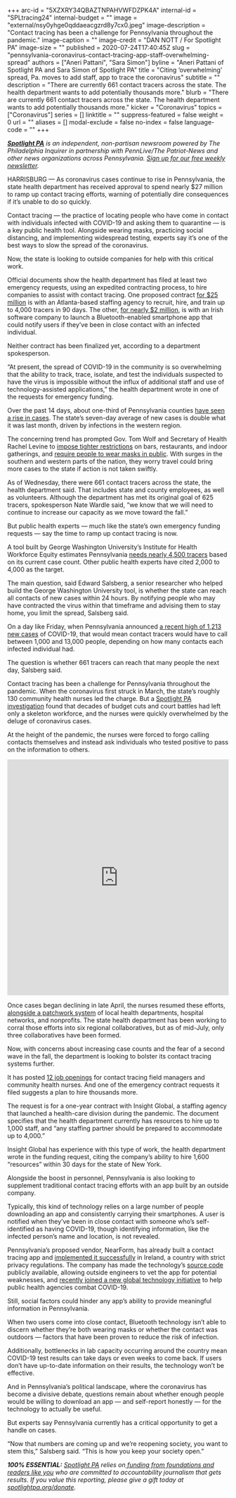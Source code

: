 +++
arc-id = "5XZXRY34QBAZTNPAHVWFDZPK4A"
internal-id = "SPLtracing24"
internal-budget = ""
image = "external/nsy0yhge0qddaeacgzrd8y7cx0.jpeg"
image-description = "Contact tracing has been a challenge for Pennsylvania throughout the pandemic."
image-caption = ""
image-credit = "DAN NOTT / For Spotlight PA"
image-size = ""
published = 2020-07-24T17:40:45Z
slug = "pennsylvania-coronavirus-contact-tracing-app-staff-overwhelming-spread"
authors = ["Aneri Pattani", "Sara Simon"]
byline = "Aneri Pattani of Spotlight PA and Sara Simon of Spotlight PA"
title = "Citing ‘overwhelming’ spread, Pa. moves to add staff, app to trace the coronavirus"
subtitle = ""
description = "There are currently 661 contact tracers across the state. The health department wants to add potentially thousands more."
blurb = "There are currently 661 contact tracers across the state. The health department wants to add potentially thousands more."
kicker = "Coronavirus"
topics = ["Coronavirus"]
series = []
linktitle = ""
suppress-featured = false
weight = 0
url = ""
aliases = []
modal-exclude = false
no-index = false
language-code = ""
+++

<a href="https://www.spotlightpa.org/"><i><b>Spotlight PA</b></i></a><i> is an independent, non-partisan newsroom powered by The Philadelphia Inquirer in partnership with PennLive/The Patriot-News and other news organizations across Pennsylvania. </i><a href="https://www.spotlightpa.org/newsletters"><i>Sign up for our free weekly newsletter</i></a><i>.</i>

HARRISBURG — As coronavirus cases continue to rise in Pennsylvania, the state health department has received approval to spend nearly $27 million to ramp up contact tracing efforts, warning of potentially dire consequences if it’s unable to do so quickly.

Contact tracing — the practice of locating people who have come in contact with individuals infected with COVID-19 and asking them to quarantine — is a key public health tool. Alongside wearing masks, practicing social distancing, and implementing widespread testing, experts say it’s one of the best ways to slow the spread of the coronavirus.

Now, the state is looking to outside companies for help with this critical work.

Official documents show the health department has filed at least two emergency requests, using an expedited contracting process, to hire companies to assist with contact tracing. One proposed contract <a href="http://www.emarketplace.state.pa.us/PrintVersion.aspx?m=EP&id=18187">for $25 million</a> is with an Atlanta-based staffing agency to recruit, hire, and train up to 4,000 tracers in 90 days. The other, <a href="http://www.emarketplace.state.pa.us/PrintVersion.aspx?m=EP&id=18013">for nearly $2 million</a>, is with an Irish software company to launch a Bluetooth-enabled smartphone app that could notify users if they’ve been in close contact with an infected individual.

Neither contract has been finalized yet, according to a department spokesperson.

“At present, the spread of COVID-19 in the community is so overwhelming that the ability to track, trace, isolate, and test the individuals suspected to have the virus is impossible without the influx of additional staff and use of technology-assisted applications,” the health department wrote in one of the requests for emergency funding.

<script src="https://www.spotlightpa.org/embed.js" async></script><div data-spl-embed-version="1" data-spl-src="https://www.spotlightpa.org/embeds/donate/"></div>

Over the past 14 days, about one-third of Pennsylvania counties <a href="https://www.spotlightpa.org/news/2020/03/pa-coronavirus-updates-cases-map-live-tracker/">have seen a rise in cases</a>. The state’s seven-day average of new cases is double what it was last month, driven by infections in the western region.

The concerning trend has prompted Gov. Tom Wolf and Secretary of Health Rachel Levine to <a href="https://www.spotlightpa.org/news/2020/07/pennsylvania-coronavirus-restrictions-wolf-bars-restaurants-nightclubs-telework/">impose tighter restrictions</a> on bars, restaurants, and indoor gatherings, and <a href="https://www.spotlightpa.org/news/2020/07/pennsylvania-masks-mandatory-coronavirus-increases/">require people to wear masks in public</a>. With surges in the southern and western parts of the nation, they worry travel could bring more cases to the state if action is not taken swiftly.

As of Wednesday, there were 661 contact tracers across the state, the health department said. That includes state and county employees, as well as volunteers. Although the department has met its original goal of 625 tracers, spokesperson Nate Wardle said, “we know that we will need to continue to increase our capacity as we move toward the fall.”

But public health experts — much like the state’s own emergency funding requests — say the time to ramp up contact tracing is now.

A tool built by George Washington University’s Institute for Health Workforce Equity estimates Pennsylvania <a href="https://www.gwhwi.org/estimator-613404.html">needs nearly 4,500 tracers</a> based on its current case count. Other public health experts have cited 2,000 to 4,000 as the target.

The main question, said Edward Salsberg, a senior researcher who helped build the George Washington University tool, is whether the state can reach all contacts of new cases within 24 hours. By notifying people who may have contracted the virus within that timeframe and advising them to stay home, you limit the spread, Salsberg said.

On a day like Friday, when Pennsylvania announced <a href="https://www.media.pa.gov/Pages/Health-Details.aspx?newsid=927">a recent high of 1,213 new cases</a> of COVID-19, that would mean contact tracers would have to call between 1,000 and 13,000 people, depending on how many contacts each infected individual had.

The question is whether 661 tracers can reach that many people the next day, Salsberg said.

Contact tracing has been a challenge for Pennsylvania throughout the pandemic. When the coronavirus first struck in March, the state’s roughly 130 community health nurses led the charge. But a <a href="https://www.spotlightpa.org/news/2020/04/pennsylvania-coronavirus-investigation-contact-tracing-nurses-budget-cuts/">Spotlight PA investigation</a> found that decades of budget cuts and court battles had left only a skeleton workforce, and the nurses were quickly overwhelmed by the deluge of coronavirus cases.

At the height of the pandemic, the nurses were forced to forgo calling contacts themselves and instead ask individuals who tested positive to pass on the information to others.

<iframe title="How many contact tracers does Pennsylvania need?" aria-label="Grouped Bars" id="datawrapper-chart-pmmmM" src="https://datawrapper.dwcdn.net/pmmmM/1/" scrolling="no" frameborder="0" style="width: 0; min-width: 100% !important; border: none;" height="537"></iframe><script type="text/javascript">!function(){"use strict";window.addEventListener("message",(function(a){if(void 0!==a.data["datawrapper-height"])for(var e in a.data["datawrapper-height"]){var t=document.getElementById("datawrapper-chart-"+e)||document.querySelector("iframe[src*='"+e+"']");t&&(t.style.height=a.data["datawrapper-height"][e]+"px")}}))}();
</script>

Once cases began declining in late April, the nurses resumed these efforts, <a href="https://www.spotlightpa.org/news/2020/06/pennsylvania-reopening-contact-tracing-coronavirus/">alongside a patchwork system</a> of local health departments, hospital networks, and nonprofits. The state health department has been working to corral those efforts into six regional collaboratives, but as of mid-July, only three collaboratives have been formed.

Now, with concerns about increasing case counts and the fear of a second wave in the fall, the department is looking to bolster its contact tracing systems further.

It has posted <a href="https://www.health.pa.gov/topics/disease/coronavirus/Pages/Contact-Tracing.aspx">12 job openings</a> for contact tracing field managers and community health nurses. And one of the emergency contract requests it filed suggests a plan to hire thousands more.

The request is for a one-year contract with Insight Global, a staffing agency that launched a health-care division during the pandemic. The document specifies that the health department currently has resources to hire up to 1,000 staff, and “any staffing partner should be prepared to accommodate up to 4,000.”

Insight Global has experience with this type of work, the health department wrote in the funding request, citing the company’s ability to hire 1,600 “resources” within 30 days for the state of New York.

Alongside the boost in personnel, Pennsylvania is also looking to supplement traditional contact tracing efforts with an app built by an outside company.

Typically, this kind of technology relies on a large number of people downloading an app and consistently carrying their smartphones. A user is notified when they’ve been in close contact with someone who’s self-identified as having COVID-19, though identifying information, like the infected person’s name and location, is not revealed.

Pennsylvania’s proposed vendor, NearForm, has already built a contact tracing app and <a href="https://www.nearform.com/blog/inside-the-collaborative-effort-behind-irelands-covid-tracker-app/">implemented it successfully</a> in Ireland, a country with strict privacy regulations. The company has made the technology’s <a href="https://github.com/covidgreen/covid-green-app">source code</a> publicly available, allowing outside engineers to vet the app for potential weaknesses, and <a href="https://www.lfph.io/2020/07/20/tech-leaders-and-health-authorities-from-around-the-globe-collaborate-to-combat-covid-19/">recently joined a new global technology initiative</a> to help public health agencies combat COVID-19.

<script src="https://www.spotlightpa.org/embed.js" async></script><div data-spl-embed-version="1" data-spl-src="https://www.spotlightpa.org/embeds/newsletter/"></div>

Still, social factors could hinder any app’s ability to provide meaningful information in Pennsylvania.

When two users come into close contact, Bluetooth technology isn’t able to discern whether they’re both wearing masks or whether the contact was outdoors — factors that have been proven to reduce the risk of infection.

Additionally, bottlenecks in lab capacity occurring around the country mean COVID-19 test results can take days or even weeks to come back. If users don’t have up-to-date information on their results, the technology won’t be effective.

And in Pennsylvania’s political landscape, where the coronavirus has become a divisive debate, questions remain about whether enough people would be willing to download an app — and self-report honestly — for the technology to actually be useful.

But experts say Pennsylvania currently has a critical opportunity to get a handle on cases.

“Now that numbers are coming up and we’re reopening society, you want to stem this,” Salsberg said. “This is how you keep your society open.”

<i><b>100% ESSENTIAL:</b></i> <a href="https://www.spotlightpa.org/"><i>Spotlight PA</i></a><i> relies on</i><a href="https://www.spotlightpa.org/support"><i> funding from foundations and readers like you</i></a><i> who are committed to accountability journalism that gets results. If you value this reporting, please give a gift today at </i><a href="http://spotlightpa.org/donate"><i>spotlightpa.org/donate</i></a><i>.</i>

<script src="https://www.spotlightpa.org/embed.js" async></script><div data-spl-embed-version="1" data-spl-src="https://www.spotlightpa.org/embeds/tips/?tip_text=Do%20you%20have%20a%20tip%20about%20%3Cb%3Ehow%20Pa.'s%20government%20is%20responding%20to%20the%20coronavirus%3C%2Fb%3E%3F%20Tell%20us."></div>
